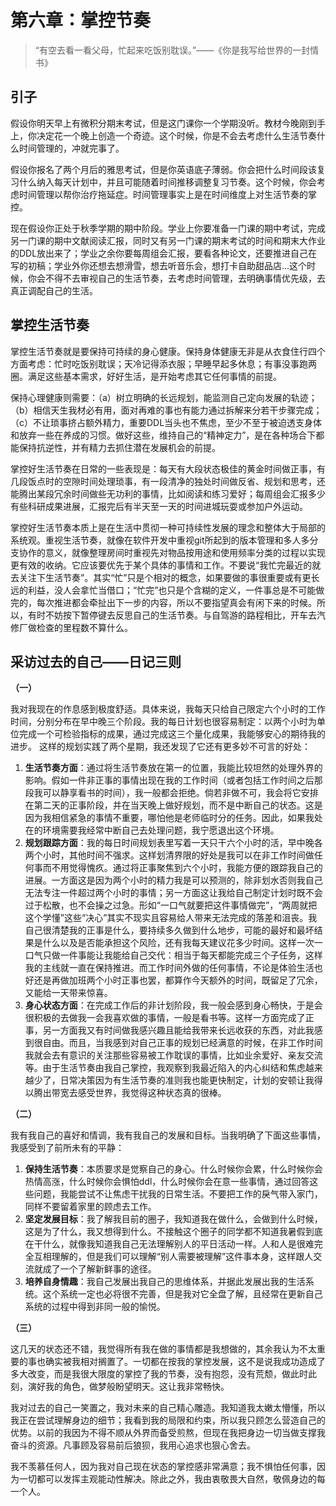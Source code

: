 # 第六章：掌控节奏

> “有空去看一看父母，忙起来吃饭别耽误。”——《你是我写给世界的一封情书》

## 引子

假设你明天早上有微积分期末考试，但是这门课你一个学期没听。教材今晚刚到手上，你决定花一个晚上创造一个奇迹。这个时候，你是不会去考虑什么生活节奏什么时间管理的，冲就完事了。

假设你报名了两个月后的雅思考试，但是你英语底子薄弱。你会把什么时间段该复习什么纳入每天计划中，并且可能随着时间推移调整复习节奏。这个时候，你会考虑时间管理以帮你治疗拖延症。时间管理事实上是在时间维度上对生活节奏的掌控。

现在假设你正处于秋季学期的期中阶段。学业上你要准备一门课的期中考试，完成另一门课的期中文献阅读汇报，同时又有另一门课的期末考试的时间和期末大作业的DDL放出来了；学业之余你要每周组会汇报，要看各种论文，还要推进自己在写的初稿；学业外你还想去想滑雪，想去听音乐会，想打卡自助甜品店...这个时候，你会不得不去审视自己的生活节奏，去考虑时间管理，去明确事情优先级，去真正调配自己的生活。

## 掌控生活节奏

掌控生活节奏就是要保持可持续的身心健康。保持身体健康无非是从衣食住行四个方面考虑：忙时吃饭别耽误；天冷记得添衣服；早睡早起多休息；有事没事跑两圈。满足这些基本需求，好好生活，是开始考虑其它任何事情的前提。

保持心理健康则需要：（a）树立明确的长远规划，能监测自己定向发展的轨迹；（b）相信天生我材必有用，面对再难的事也有能力通过拆解来分若干步骤完成；（c）不让琐事挤占额外精力，重要DDL当头也不焦虑，至少不至于被迫透支身体和放弃一些在养成的习惯。做好这些，维持自己的“精神定力”，是在各种场合下都能保持抗逆性，并有精力去抓住潜在发展机会的前提。

掌控好生活节奏在日常的一些表现是：每天有大段状态极佳的黄金时间做正事，有几段饭点时的空隙时间处理琐事，有一段清净的独处时间做反省、规划和思考，还能腾出某段冗余时间做些无功利的事情，比如阅读和练习爱好；每周组会汇报多少有些科研成果进展，汇报完后有半天至一天的时间进城玩耍或参加户外运动。

掌控好生活节奏本质上是在生活中贯彻一种可持续性发展的理念和整体大于局部的系统观。重视生活节奏，就像在软件开发中重视git所起到的版本管理和多人多分支协作的意义，就像整理房间时重视先对物品按用途和使用频率分类的过程以实现更有效的收纳。它应该要优先于某个具体的事情和工作。不要说“我忙完最近的就去关注下生活节奏”。其实“忙”只是个相对的概念，如果要做的事很重要或有更长远的利益，没人会拿忙当借口；“忙完”也只是个含糊的定义，一件事总是不可能做完的，每次推进都会牵扯出下一步的内容，所以不要指望真会有闲下来的时候。所以，有时不妨按下暂停键去反思自己的生活节奏。与自驾游的路程相比，开车去汽修厂做检查的里程数不算什么。

## 采访过去的自己——日记三则

**（一）**

我对我现在的作息感到极度舒适。具体来说，我每天只给自己限定六个小时的工作时间，分别分布在早中晚三个阶段。我的每日计划也很容易制定：以两个小时为单位完成一个可检验指标的成果，通过完成这三个量化成果，我能够安心的期待我的进步。 这样的规划实践了两个星期，我还发现了它还有更多妙不可言的好处：
1. **生活节奏方面**：通过将生活节奏放在第一的位置，我能比较坦然的处理外界的影响。假如一件非正事的事情出现在我的工作时间（或者包括工作时间之后那段我可以静享看书的时间），我一般都会拒绝。倘若非做不可，我会将它安排在第二天的正事阶段，并在当天晚上做好规划，而不是中断自己的状态。这是因为我相信紧急的事情不重要，哪怕他是老师临时分的任务。因此，如果我处在的环境需要我经常中断自己去处理问题，我宁愿退出这个环境。
2. **规划跟踪方面**：我的每日时间规划表里写着一天只干六个小时的活，早中晚各两个小时，其他时间不强求。这样划清界限的好处是我可以在非工作时间做任何事而不用觉得愧疚。通过将正事聚焦到六个小时，我能方便的跟踪我自己的进展。一方面这是因为两个小时的精力我是可以预测的，除非划水否则我自己无法专注一件超过两个小时的事情；另一方面这让我给自己制定计划时既不会过于松散，也不会操之过急。形如“一口气就要把这件事情做完”，“两周就把这个学懂”这些“决心”其实不现实且容易给人带来无法完成的落差和沮丧。我自己很清楚我的正事是什么，要持续多久做到什么地步，可能的最好和最坏结果是什么以及是否能承担这个风险，还有我每天建议花多少时间。这样一次一口气只做一件事能让我能给自己交代：相当于每天都能完成三个子任务，这样我的主线就一直在保持推进。而工作时间外做的任何事情，不论是体验生活也好还是再做加班两个小时正事也罢，都算作今天额外的时间，既留足了冗余，又能给一天带来惊喜。
3. **身心状态方面**：在完成工作后的非计划阶段，我一般会感到身心畅快，于是会很积极的去做我一会我喜欢做的事情，一般是看书等。这样一方面完成了正事，另一方面我又有时间做我感兴趣且能给我带来长远收获的东西，对此我感到很自由。而且，当我感到对自己正事的规划已经满意的时候，在非工作时间我就会去有意识的关注那些容易被工作耽误的事情，比如业余爱好、亲友交流等。由于生活节奏由我自己掌控，我观察到我最近陷入的内心纠结和焦虑越来越少了，日常决策因为有生活节奏的准则我也能更快制定，计划的安顿让我得以腾出带宽去感受世界，我觉得这种状态真的很棒。

**（二）**

我有我自己的喜好和情调，我有我自己的发展和目标。当我明确了下面这些事情，我感受到了前所未有的平静：
1. **保持生活节奏**：本质要求是觉察自己的身心。什么时候你会累，什么时候你会热情高涨，什么时候你会惧怕ddl，什么时候你会在意一些事情，通过回答这些问题，我能尝试不让焦虑干扰我的日常生活。不要把工作的戾气带入家门，同样不要留着家里的顾虑去工作。
2. **坚定发展目标**：我了解我目前的圈子，我知道我在做什么，会做到什么时候，这是为了什么，我又想得到什么。不接触这个圈子的同学都不知道我暑假到底在干什么，就像我知道我自己无法理解别人的平日活动一样。人和人是很难完全互相理解的，但是我们可以理解“别人需要被理解”这件事本身，这样跟人交流就成了一个了解新鲜事的途径。
3. **培养自身情趣**：我自己发展出我自己的思维体系，并据此发展出我的生活系统。这个系统一定也必将很不完善，但是我对它全盘了解，且经常在更新自己系统的过程中得到非同一般的愉悦。

**（三）**

这几天的状态还不错，我觉得所有我在做的事情都是我想做的，其余我认为不太重要的事也确实被我相对搁置了。一切都在按我的掌控发展，这不是说我成功造成了多大改变，而是我很大限度的掌控了我的节奏，没有抱怨，没有荒颓，做此时此刻，演好我的角色，做梦般盼望明天。这让我非常畅快。

我对过去的自己一笑置之，我对未来的自己精心雕造。我知道我太嫩太懵懂，所以我正在尝试理解身边的细节；我看到我的局限和约束，所以我只顾怎么营造自己的优势。以前的我因为不得不顺从外界而备受煎熬，但现在我把身边一切当做支撑我奋斗的资源。凡事顾及容易前后狼狈，我用心追求也狠心舍去。

我不羡慕任何人，因为我对自己现在状态的掌控感非常满意；我不惧怕任何事，因为一切都可以发挥主观能动性解决。除此之外，我由衷敬畏大自然，敬佩身边的每一个人。
